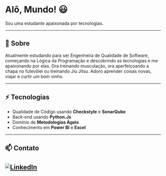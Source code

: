 # Alô, Mundo! 😃  
Sou uma estudante apaixonada por tecnologias.

---

## 🧐 Sobre  
Atualmente estudando para ser Engenheira de Qualidade de Software, começando na Lógica da Programação e descobrindo as tecnologias e me apaixonando por elas. Ora treinando musculação, ora aperfeiçoando a chapa no futevôlei ou treinando Jiu Jitsu. Adoro aprender coisas novas, viajar e curtir um bom vinho.

---

## ⚡ Tecnologias  
- Qualidade de Código usando **Checkstyle** e **SonarQube**  
- Back-end usando **Python.Js**  
- Domínio de **Metodologias Ágeis**  
- Conhecimento em **Power BI** e **Excel**  

---

## 📫 Contato  
[![LinkedIn](https://img.shields.io/badge/LinkedIn-blue)](https://www.linkedin.com/in/jaqueline-barbosa13/)    
---
 
